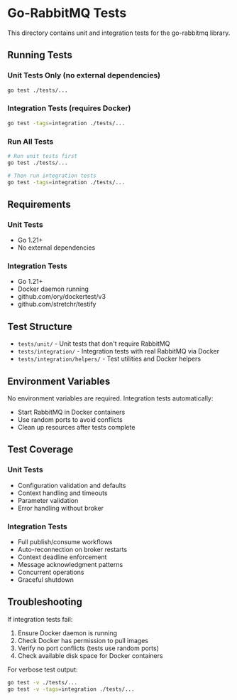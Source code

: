 # Go-RabbitMQ Tests

This directory contains unit and integration tests for the go-rabbitmq library.

## Running Tests

### Unit Tests Only (no external dependencies)
```bash
go test ./tests/...
```

### Integration Tests (requires Docker)
```bash
go test -tags=integration ./tests/...
```

### Run All Tests
```bash
# Run unit tests first
go test ./tests/...

# Then run integration tests
go test -tags=integration ./tests/...
```

## Requirements

### Unit Tests
- Go 1.21+
- No external dependencies

### Integration Tests
- Go 1.21+
- Docker daemon running
- github.com/ory/dockertest/v3
- github.com/stretchr/testify

## Test Structure

- `tests/unit/` - Unit tests that don't require RabbitMQ
- `tests/integration/` - Integration tests with real RabbitMQ via Docker
- `tests/integration/helpers/` - Test utilities and Docker helpers

## Environment Variables

No environment variables are required. Integration tests automatically:
- Start RabbitMQ in Docker containers
- Use random ports to avoid conflicts
- Clean up resources after tests complete

## Test Coverage

### Unit Tests
- Configuration validation and defaults
- Context handling and timeouts
- Parameter validation
- Error handling without broker

### Integration Tests
- Full publish/consume workflows
- Auto-reconnection on broker restarts
- Context deadline enforcement
- Message acknowledgment patterns
- Concurrent operations
- Graceful shutdown

## Troubleshooting

If integration tests fail:
1. Ensure Docker daemon is running
2. Check Docker has permission to pull images
3. Verify no port conflicts (tests use random ports)
4. Check available disk space for Docker containers

For verbose test output:
```bash
go test -v ./tests/...
go test -v -tags=integration ./tests/...
```
